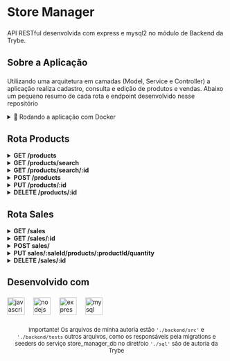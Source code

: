 <h1 align="left">Store Manager</h1>

###

<p align="left">API RESTful desenvolvida com express e mysql2 no módulo de Backend da Trybe.</p>

###

<h2 align="left">Sobre a Aplicação</h2>

###

<p>
Utilizando uma arquitetura em camadas (Model, Service e Controller) a aplicação realiza cadastro, consulta e edição de produtos e vendas. Abaixo um pequeno resumo de cada rota e endpoint desenvolvido nesse repositório
</p>


<details>
<summary>🐳 Rodando a aplicação com Docker </summary><br />


Clone o projeto, entre na raiz da aplicação e execute o comando 

```
docker-compose up -d
```

e a aplicação estará ouvindo na porta local 3001 no container `backend`, e o banco de dados MySQL estará exposto na porta 3306.

O seu docker-compose precisa estar na versão 1.29 ou superior.

</details>

## Rota Products
<details>
<summary><strong> GET /products</strong></summary><br />
Esse endpoint é responsável por retornar a lista de produtos cadastrados no serviço store_manager_db
<br />

+ cURL
    ```bash
    curl --request GET \
      --url 'http://localhost:3001/products'
    ```
+ RESPONSE:
    ```json
    [
      {
        "id": 1,
        "name": "Martelo de Thor"
      },
      {
        "id": 2,
        "name": "Traje de encolhimento"
      },
      {
        "id": 3,
        "name": "Escudo do CapitÃ£o AmÃ©rica"
      },
    ]
    ```
</details>

<details>
<summary><strong> GET /products/search</strong></summary><br />
Esse endpoint é responsável por retornar uma lista de produtos que incluam o termo de pesquisa passado como parâmetro "q" da requisição cadastrados no serviço store_manager_db

<br />

+ cURL

    ```bash
    curl --request GET \
      --url 'http://localhost:3001/products/search?q=Traje'
    ```

+ RESPONSE
  + Caso tenha algum match do termo com o campo `name`

    ```json
    [
      {
        "id": 2,
        "name": "Traje de encolhimento"
      }
    ]
    ```

  + Caso não tenha algum match do termo com o campo `name`

    ```json
    []
    ```

</details>

<details>
<summary><strong> GET /products/search/:id</strong></summary><br />
Esse endpoint é responsável por realizar uma pesquisa pelo id do produto no serviço store_manager_db

<br />

+ cURL

    ```bash
    curl --request GET \
      --url 'http://localhost:3001/products/1'
    ```

+ RESPONSE

    ```json
    {
      "id": 1,
      "name": "Martelo de Thor"
    }
    ```

+ ERRORS

    ```json
    {
      "message": "Product not found"
    }
    ```

</details>

<details>
<summary><strong>POST /products</strong></summary><br />
Esse endpoint é responsável por cadastrar um produto no store_manager_db

<br />

+ O Corpo da requisição deve conter a propriedade `name` com pelo menos 5 caracteres.

    ```json
    {
      "name": "Rounded Shield"
    }
    ```

+ cURL

    ```bash
    curl --request POST \
      --url http://localhost:3001/products \
      --header 'Content-Type: application/json' \
      --data '{
      "name": "Rounded Shield"
        }'
    ```

+ RESPONSE

    ```json
    {
      "id": 4,
      "name": "Rounded Shield"
    }
    ```
+ ERRORS
    + Caso a propriedade `name` não esteja presente no corpo da requisição

    ```json
    {
      "message": "\"name\" is required"
    }
    ```
    + Caso `name` não possua pelo menos 5 caracteres
    ```json
    {
      "message": "\"name\" length must be at least 5 characters long"
    }
    ```
</details>

<details>
<summary><strong>PUT /products/:id</strong></summary><br />
Esse endpoint é responsável por editar um produto já cadastrado no store_manager_db

<br />

+ O Corpo da requisição deve conter a propriedade `name` com pelo menos 5 caracteres.

  ```json
  {
    "name": "Square Shield"
  }
  ```

+ cURL

  ```bash
  curl --request PUT \
    --url http://localhost:3001/products/3 \
    --header 'Content-Type: application/json' \
    --data '{
    "name": "Square Shield"
    }'
  ```

+ RESPONSE

  ```json
  {
    "id": 3,
    "name": "Square Shield"
  }
  ```

+ ERRORS

    + Caso a propriedade `name` não esteja presente na requisição

    ```json
    {
      "message": "\"name\" is required"
    }
    ```
    + Caso `name` não possua pelo menos 5 caracteres
    ```json
    {
      "message": "\"name\" length must be at least 5 characters long"
    }
    ```
    + Caso o id do produto não seja encontrado no store_manager_db

    ```json
    {
      "message": "Product not found"
    }
    ```
</details>

<details>
<summary><strong>DELETE /products/:id</strong></summary><br />
Esse endpoint é responsável por deletar um produto já cadastrado no store_manager_db

<br />


+ Este endpoint não retorna uma resposta, porém indica que a operação foi bem sucedida com status 204

+ cURL

```bash
curl --request DELETE \
  --url 'http://localhost:3001/products/3' 
```

+ ERRORS

    + Caso o id do produto não seja encontrado no store_manager_db

    ```json
    {
      "message": "Product not found"
    }
    ```
</details>

## Rota Sales
<details>
<summary><strong> GET /sales</strong></summary><br />
Esse endpoint é responsável por retornar a lista de pedidos cadastrados no serviço store_manager_db

<br />

+ cURL

    ```bash
    curl --request GET \
      --url 'http://localhost:3001/sales'
    ```

+ RESPONSE

    ```json
    [
      {
        "saleId": 1,
        "productId": 1,
        "quantity": 5,
        "date": "2023-07-26T18:17:27.000Z"
      },
      {
        "saleId": 1,
        "productId": 2,
        "quantity": 10,
        "date": "2023-07-26T18:17:27.000Z"
      }
    ]
    ```

</details>

<details>
<summary><strong> GET /sales/:id</strong></summary><br />
Esse endpoint é responsável por buscar um pedido por id no serviço store_manager_db

<br />

+ cURL

    ```bash
    curl --request GET \
      --url 'http://localhost:3001/sales/1'
    ```

+ RESPONSE

    ```json
    [
      {
        "productId": 1,
        "quantity": 5,
        "date": "2023-07-26T18:17:27.000Z"
      },
      {
        "productId": 2,
        "quantity": 10,
        "date": "2023-07-26T18:17:27.000Z"
      }
    ]
    ```

</details>

<details>
<summary><strong>POST sales/</strong></summary><br />
Esse endpoint é responsável por cadastrar um pedido por id no serviço store_manager_db,
registrando a relação de produto e quantidade com o id do pedido

<br />

+ Exemplo do corpo da requisição

    ```json
    [
      {
        "productId": 1,
        "quantity": 1
      },
      {
        "productId": 2,
        "quantity": 5
      }
    ]
    ```

+ cURL

    ```bash
    curl --request POST \
      --url http://localhost:3001/sales \
      --header 'Content-Type: application/json' \
      --data '[
      {
        "productId": 1,
        "quantity": 1
      },
      {
        "productId": 2,
        "quantity": 5
      }
    ]'
    ```

+ RESPONSE
    ```json
    {
      "id": 3,
      "itemsSold": [
        {
          "productId": 1,
          "quantity": 1
        },
        {
          "productId": 2,
          "quantity": 5
        }
      ]
    }
    ```

+ ERRORS
    + Caso algum produto não possua a chave obrigatória como `productId`, ou `quantity`

    ```json
    {"message": "\"quantity\" is required"}
    ```

    ```json
    {"message": "\"productId\" is required"}
    ```

    + Caso algum `productId` não esteja registrado no store_manager_db
    ```json
    {"message": "Product not found"}
    ```

    + Caso `quantity` seja um número igual ou menor a zero
    ```json
    {"message": "\"quantity\" must be greater than or equal to 1"}
    ```

</details>

<details>
<summary><strong>PUT sales/:saleId/products/:productId/quantity</strong></summary><br />
Esse endpoint é responsável por alterar a quantidade de um produto em um pedido já registrado

<br />

+ Exemplo do corpo da requisição

    ```json
    {
      "quantity": 20
    }
    ```

+ cURL

    ```bash
    curl --request PUT \
      --url http://localhost:3001/sales/1/products/1/quantity \
      --header 'Content-Type: application/json' \
      --data '{
      "quantity": 20
      }'
    ```

+ RESPONSE

    ```json
    {
      "productId": 1,
      "quantity": 2,
      "date": "2023-07-26T18:17:27.000Z",
      "saleId": 1
    }
    ```

+ ERRORS
    + Caso algum produto não possua a chave obrigatória `quantity`

    ```json
    {"message": "\"quantity\" is required"}
    ```

    + Caso `quantity` seja um número igual ou menor a zero
    ```json
    {"message": "\"quantity\" must be greater than or equal to 1"}
    ```

    + Caso algum `productId` não esteja registrado no store_manager_db
    ```json
    {"message": "Product not found"}
    ```

</details>

<details>
<summary><strong>DELETE  /sales/:id</strong></summary><br />
Esse endpoint é responsável por deletar um pedido já cadastrado no store_manager_db

<br />


+ RESPONSE: Este endpoint não retorna uma resposta, porém indica que a operação foi bem sucedida com status 204

+ cURL

```bash
curl --request DELETE \
  --url 'http://localhost:3001/sales/7'
```

+ ERRORS

    + Caso o id do pedido não seja encontrado no store_manager_db

    ```json
    {
      "message": "Product not found"
    }
    ```
</details>

## Desenvolvido com

###

<div align="left">
  <img src="https://cdn.jsdelivr.net/gh/devicons/devicon/icons/javascript/javascript-original.svg" height="40" alt="javascript logo"  />
  <img width="12" />
  <img src="https://cdn.jsdelivr.net/gh/devicons/devicon/icons/nodejs/nodejs-original.svg" height="40" alt="nodejs logo"  />
  <img width="12" />
  <img src="https://cdn.jsdelivr.net/gh/devicons/devicon/icons/express/express-original.svg" height="40" alt="express logo"  />
  <img width="12" />
  <img src="https://cdn.jsdelivr.net/gh/devicons/devicon/icons/mysql/mysql-original.svg" height="40" alt="mysql logo"  />
  <img width="12">
</div>

###

###

<p align="center">
<font size=2>
Importante! Os arquivos de minha autoria estão  <code>'./backend/src'</code> e <code> './backend/tests</code> outros arquivos, como os responsáveis pela migrations e seeders do serviço store_manager_db no diretŕoio <code>'./sql'</code> são de autoria da Trybe
</font size=2>
</p>